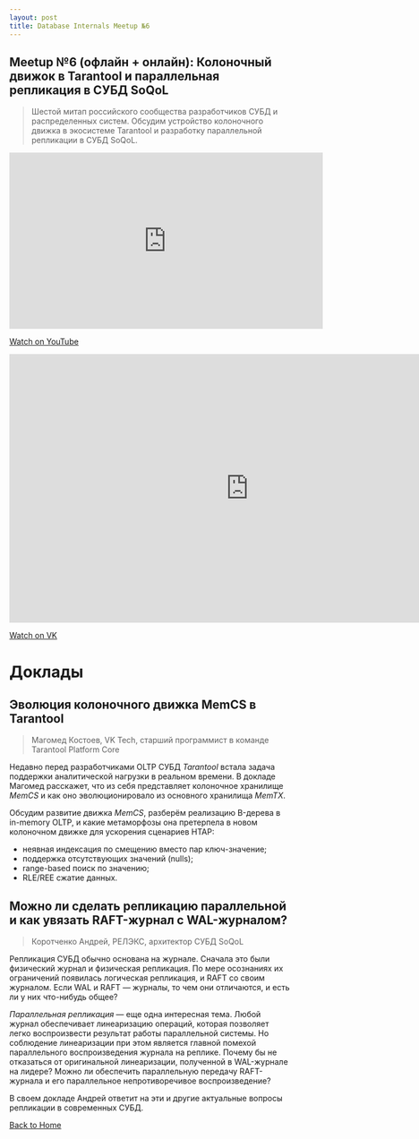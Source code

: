 ```yaml
---
layout: post
title: Database Internals Meetup №6
---
```


## Meetup №6 (офлайн + онлайн): Колоночный движок в Tarantool и параллельная репликация в СУБД SoQoL 

> Шестой митап российского сообщества разработчиков СУБД и распределенных систем.
> Обсудим устройство колоночного движка в экосистеме Tarantool и разработку
> параллельной репликации в СУБД SoQoL.

<!--more-->

<iframe width="560" height="315" src="https://www.youtube.com/embed/HehsTPpl7XU" frameborder="0" allow="accelerometer; autoplay; clipboard-write; encrypted-media; gyroscope; picture-in-picture" allowfullscreen></iframe>

<p>
  <a href="https://www.youtube.com/watch?v=HehsTPpl7XU" target="_blank" rel="noopener noreferrer">
    Watch on YouTube
  </a>
</p>

<iframe src="https://vkvideo.ru/video_ext.php?oid=-226977842&id=456239023&hd=2&autoplay=1" width="853" height="480" allow="autoplay; encrypted-media; fullscreen; picture-in-picture; screen-wake-lock;" frameborder="0" allowfullscreen></iframe>

<p>
  <a href="https://vkvideo.ru/video-226977842_456239023" target="_blank" rel="noopener noreferrer">
    Watch on VK
  </a>
</p>

# Доклады
## Эволюция колоночного движка MemCS в Tarantool
> Магомед Костоев, VK Tech, старший программист в команде Tarantool Platform Core

Недавно перед разработчиками OLTP СУБД _Tarantool_ встала задача поддержки аналитической нагрузки в реальном времени. В докладе Магомед расскажет, что из себя представляет колоночное хранилище _MemCS_ и как оно эволюционировало из основного хранилища _MemTX_.

Обсудим развитие движка _MemCS_, разберём реализацию B-дерева в in-memory OLTP, и какие метаморфозы она претерпела в новом колоночном движке для ускорения сценариев HTAP:

* неявная индексация по смещению вместо пар ключ-значение;
* поддержка отсутствующих значений (nulls);
* range-based поиск по значению;
* RLE/REE сжатие данных.

## Можно ли сделать репликацию параллельной и как увязать RAFT-журнал с WAL-журналом?
> Коротченко Андрей, РЕЛЭКС, архитектор СУБД SoQoL

Репликация СУБД обычно основана на журнале. Сначала это были физический журнал и физическая репликация. По мере осознаниях их ограничений появилась логическая репликация, и RAFT со своим журналом. Если WAL и RAFT — журналы, то чем они отличаются, и есть ли у них что-нибудь общее?

_Параллельная репликация_ — еще одна интересная тема. Любой журнал обеспечивает линеаризацию операций, которая позволяет легко воспроизвести результат работы параллельной системы. Но соблюдение линеаризации при этом является главной помехой параллельного воспроизведения журнала на реплике. Почему бы не отказаться от оригинальной линеаризации, полученной в WAL-журнале на лидере? Можно ли обеспечить параллельную передачу RAFT-журнала и его параллельное непротиворечивое воспроизведение?

В своем докладе Андрей ответит на эти и другие актуальные вопросы репликации в современных СУБД.

[Back to Home](index.md)
